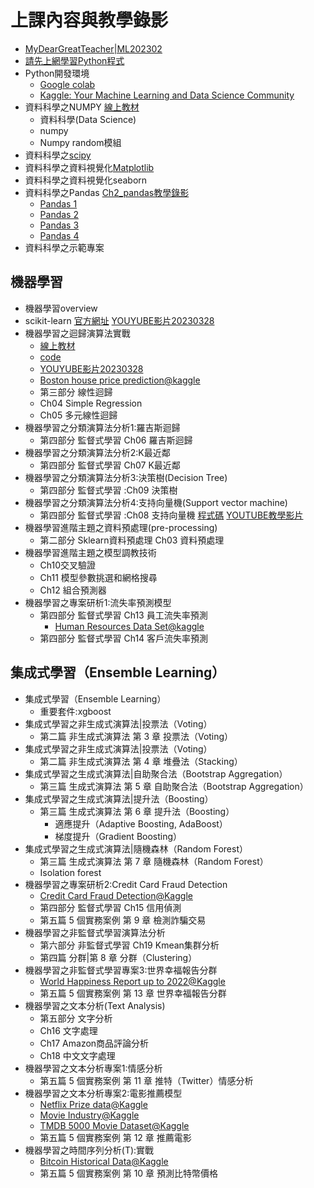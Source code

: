 # 上課內容與教學錄影
- [MyDearGreatTeacher|ML202302](https://github.com/MyDearGreatTeacher/ML202302/tree/main)
- [請先上網學習Python程式](https://github.com/MyFirstSecurity2020/SF2023A3)
- Python開發環境
  - [Google colab](https://colab.research.google.com/)
  - [Kaggle: Your Machine Learning and Data Science Community](https://www.kaggle.com/) 
- 資料科學之NUMPY [線上教材](./資料科學/)
  - 資料科學(Data Science)
  - numpy
  - Numpy random模組
- 資料科學之[scipy](./資料科學/scipy.md)
- 資料科學之資料視覺化[Matplotlib](./資料科學/Matplotlib20230321.md)
- 資料科學之資料視覺化seaborn
- 資料科學之Pandas [Ch2_pandas教學錄影](https://youtu.be/tMXfigd0Lek)
  - [Pandas 1 ](https://youtu.be/_lUy7iJXzrI) 
  - [Pandas 2](https://youtu.be/9_r9X7Jsis4)
  - [Pandas 3](https://youtu.be/TE2fKyxwgDo)
  - [Pandas 4](https://studio.youtube.com/video/TE2fKyxwgDo/edit)
- 資料科學之示範專案
## 機器學習
- 機器學習overview
- scikit-learn [官方網址](https://scikit-learn.org/stable/)  [YOUYUBE影片20230328](https://youtu.be/OVA9zz-H8nE)
- 機器學習之迴歸演算法實戰 
  - [線上教材](./ML/regression.md) 
  - [code](./教科書程式範例/ch04) 
  - [YOUYUBE影片20230328](https://youtu.be/UIYePSoGHTI)
  - [Boston house price prediction@kaggle](https://www.kaggle.com/code/shreayan98c/boston-house-price-prediction)
  - 第三部分 線性迴歸
  - Ch04 Simple Regression
  - Ch05 多元線性迴歸
- 機器學習之分類演算法分析1:羅吉斯迴歸
  - 第四部分 監督式學習 Ch06 羅吉斯迴歸
- 機器學習之分類演算法分析2:K最近鄰
  - 第四部分 監督式學習  Ch07 K最近鄰
- 機器學習之分類演算法分析3:決策樹(Decision Tree)
  - 第四部分 監督式學習 :Ch09 決策樹
- 機器學習之分類演算法分析4:支持向量機(Support vector machine)
  - 第四部分 監督式學習 :Ch08 支持向量機 [程式碼](https://github.com/MyDearGreatTeacher/ML202302/blob/main/ML/%E9%90%B5%E9%81%94%E5%B0%BC%E8%99%9F%E8%B3%87%E6%96%99%E9%9B%86%E7%9A%84%E6%94%AF%E6%8C%81%E5%90%91%E9%87%8F%E6%A9%9F%E6%A8%A1%E5%9E%8B.md)  [YOUTUBE教學影片](https://youtu.be/fqDdyxKwW6U)
- 機器學習進階主題之資料預處理(pre-processing)
  - 第二部分 Sklearn資料預處理 Ch03 資料預處理
- 機器學習進階主題之模型調教技術
  - Ch10交叉驗證
  - Ch11 模型參數挑選和網格搜尋
  - Ch12 組合預測器
- 機器學習之專案研析1:流失率預測模型
  - 第四部分 監督式學習 Ch13 員工流失率預測
    - [Human Resources Data Set@kaggle](https://www.kaggle.com/datasets/rhuebner/human-resources-data-set) 
  - 第四部分 監督式學習 Ch14 客戶流失率預測
## 集成式學習（Ensemble Learning）
- 集成式學習（Ensemble Learning）
  - 重要套件:xgboost 
- 集成式學習之非生成式演算法|投票法（Voting）
  - 第二篇 非生成式演算法  第 3 章 投票法（Voting）
- 集成式學習之非生成式演算法|投票法（Voting）  
  - 第二篇 非生成式演算法  第 4 章 堆疊法（Stacking）
- 集成式學習之生成式演算法|自助聚合法（Bootstrap Aggregation）
  - 第三篇 生成式演算法 第 5 章 自助聚合法（Bootstrap Aggregation）
- 集成式學習之生成式演算法|提升法（Boosting）
  - 第三篇 生成式演算法 第 6 章 提升法（Boosting）
    - 適應提升（Adaptive Boosting, AdaBoost）
    - 梯度提升（Gradient Boosting）
- 集成式學習之生成式演算法|隨機森林（Random Forest）
  - 第三篇 生成式演算法 第 7 章 隨機森林（Random Forest）
  - Isolation forest
- 機器學習之專案研析2:Credit Card Fraud Detection
  - [Credit Card Fraud Detection@Kaggle](https://www.kaggle.com/datasets/mlg-ulb/creditcardfraud) 
  - 第四部分 監督式學習 Ch15 信用偵測
  - 第五篇 5 個實務案例 第 9 章 檢測詐騙交易
- 機器學習之非監督式學習演算法分析
  - 第六部分 非監督式學習 Ch19 Kmean集群分析
  - 第四篇 分群|第 8 章 分群（Clustering）
- 機器學習之非監督式學習專案3:世界幸福報告分群
  - [World Happiness Report up to 2022@Kaggle](https://www.kaggle.com/datasets/mathurinache/world-happiness-report)
  - 第五篇 5 個實務案例 第 13 章 世界幸福報告分群
- 機器學習之文本分析(Text Analysis)
  - 第五部分 文字分析
  - Ch16 文字處理
  - Ch17 Amazon商品評論分析
  - Ch18 中文文字處理
- 機器學習之文本分析專案1:情感分析
  - 第五篇 5 個實務案例 第 11 章 推特（Twitter）情感分析
- 機器學習之文本分析專案2:電影推薦模型
  - [Netflix Prize data@Kaggle]()
  - [Movie Industry@Kaggle](https://www.kaggle.com/datasets/danielgrijalvas/movies)
  - [TMDB 5000 Movie Dataset@Kaggle](https://www.kaggle.com/datasets/tmdb/tmdb-movie-metadata)
  - 第五篇 5 個實務案例 第 12 章 推薦電影
- 機器學習之時間序列分析(T):實戰
  - [Bitcoin Historical Data@Kaggle](https://www.kaggle.com/datasets/mczielinski/bitcoin-historical-data)
  - 第五篇 5 個實務案例 第 10 章 預測比特幣價格

